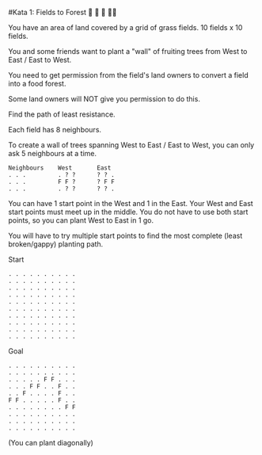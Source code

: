 #Kata 1: Fields to Forest :deciduous_tree: :deciduous_tree: :deciduous_tree: :deciduous_tree::deciduous_tree:

You have an area of land covered by a grid of grass fields. 10 fields x 10 fields.

You and some friends want to plant a "wall" of fruiting trees from West to East / East to West.

You need to get permission from the field's land owners to convert a field into a food forest.

Some land owners will NOT give you permission to do this.

Find the path of least resistance.

Each field has 8 neighbours.

To create a wall of trees spanning West to East / East to West, you can only ask 5 neighbours at a time.

```
Neighbours    West       East     
. . .         . ? ?      ? ? .
. . .         F F ?      ? F F
. . .         . ? ?      ? ? .
```

You can have 1 start point in the West and 1 in the East.
Your West and East start points must meet up in the middle.
You do not have to use both start points, so you can plant West to East in 1 go.

You will have to try multiple start points to find the most complete (least broken/gappy) planting path.

Start
```
. . . . . . . . . . 
. . . . . . . . . . 
. . . . . . . . . . 
. . . . . . . . . . 
. . . . . . . . . . 
. . . . . . . . . . 
. . . . . . . . . . 
. . . . . . . . . . 
. . . . . . . . . . 
. . . . . . . . . . 
```

Goal
```
. . . . . . . . . . 
. . . . . . . . . . 
. . . . . F F . . .
. . . F F . . F . .
. . F . . . . F . .
F F . . . . . F . .
. . . . . . . . F F
. . . . . . . . . . 
. . . . . . . . . . 
. . . . . . . . . . 

```

(You can plant diagonally)
